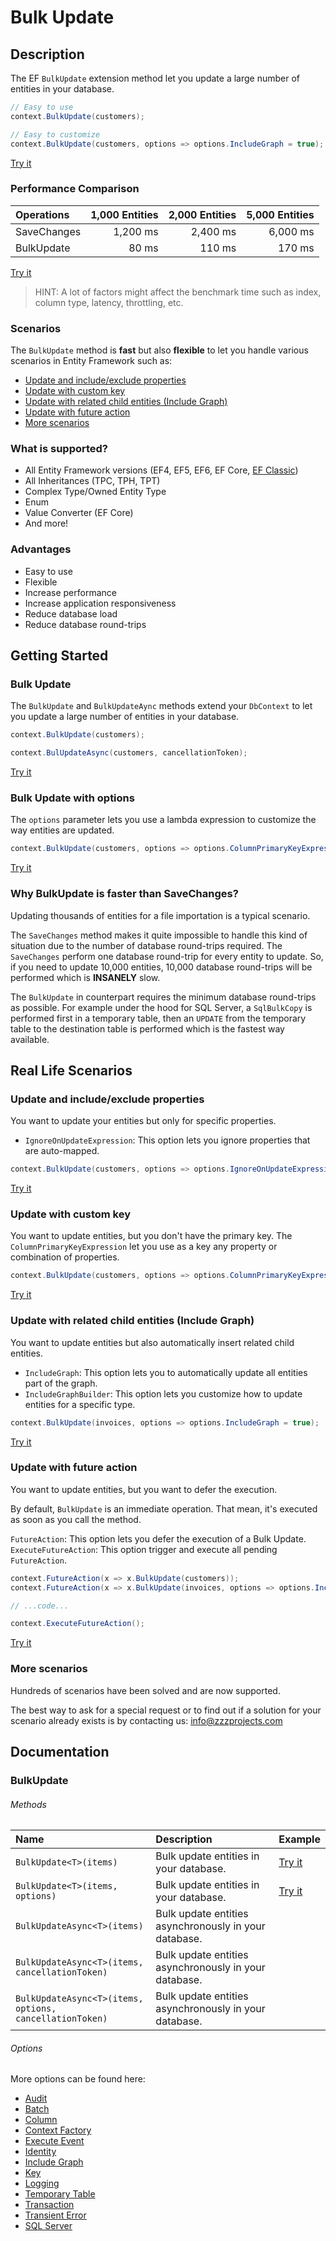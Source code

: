 # Bulk Update

## Description

The EF `BulkUpdate` extension method let you update a large number of entities in your database.

```csharp
// Easy to use
context.BulkUpdate(customers);

// Easy to customize
context.BulkUpdate(customers, options => options.IncludeGraph = true);
```
[Try it](https://dotnetfiddle.net/5wBlVh)

### Performance Comparison

| Operations      | 1,000 Entities | 2,000 Entities | 5,000 Entities |
| :-------------- | -------------: | -------------: | -------------: |
| SaveChanges     | 1,200 ms       | 2,400 ms       | 6,000 ms       |
| BulkUpdate      | 80 ms          | 110 ms         | 170 ms         |

[Try it](https://dotnetfiddle.net/xVwYDE)

> HINT: A lot of factors might affect the benchmark time such as index, column type, latency, throttling, etc.

### Scenarios
The `BulkUpdate` method is **fast** but also **flexible** to let you handle various scenarios in Entity Framework such as:

- [Update and include/exclude properties](#update-and-includeexclude-properties)
- [Update with custom key](#update-with-custom-key)
- [Update with related child entities (Include Graph)](#update-with-related-child-entities-include-graph)
- [Update with future action](#update-with-future-action)
- [More scenarios](#more-scenarios)

### What is supported?
- All Entity Framework versions (EF4, EF5, EF6, EF Core, [EF Classic](https://entityframework-classic.net/))
- All Inheritances (TPC, TPH, TPT)
- Complex Type/Owned Entity Type
- Enum
- Value Converter (EF Core)
- And more!

### Advantages
- Easy to use
- Flexible
- Increase performance
- Increase application responsiveness
- Reduce database load
- Reduce database round-trips

## Getting Started

### Bulk Update
The `BulkUpdate` and `BulkUpdateAync` methods extend your `DbContext` to let you update a large number of entities in your database.

```csharp
context.BulkUpdate(customers);

context.BulUpdateAsync(customers, cancellationToken);
```
[Try it](https://dotnetfiddle.net/81oBov)

### Bulk Update with options
The `options` parameter lets you use a lambda expression to customize the way entities are updated.

```csharp
context.BulkUpdate(customers, options => options.ColumnPrimaryKeyExpression = c => c.Code });
```
[Try it](https://dotnetfiddle.net/yw6M79)

### Why BulkUpdate is faster than SaveChanges?
Updating thousands of entities for a file importation is a typical scenario.

The `SaveChanges` method makes it quite impossible to handle this kind of situation due to the number of database round-trips required. The `SaveChanges` perform one database round-trip for every entity to update. So, if you need to update 10,000 entities, 10,000 database round-trips will be performed which is **INSANELY** slow.

The `BulkUpdate` in counterpart requires the minimum database round-trips as possible. For example under the hood for SQL Server, a `SqlBulkCopy` is performed first in a temporary table, then an `UPDATE` from the temporary table to the destination table is performed which is the fastest way available.

## Real Life Scenarios

### Update and include/exclude properties
You want to update your entities but only for specific properties.

- `IgnoreOnUpdateExpression`: This option lets you ignore properties that are auto-mapped.

```csharp            
context.BulkUpdate(customers, options => options.IgnoreOnUpdateExpression = c => new { c.ColumnToIgnore } );
```
[Try it](https://dotnetfiddle.net/R43wS0)

### Update with custom key
You want to update entities, but you don't have the primary key. The `ColumnPrimaryKeyExpression` let you use as a key any property or combination of properties.

```csharp
context.BulkUpdate(customers, options => options.ColumnPrimaryKeyExpression = c => c.Code);    
```
[Try it](https://dotnetfiddle.net/La7vr8)

### Update with related child entities (Include Graph)
You want to update entities but also automatically insert related child entities.

- `IncludeGraph`: This option lets you to automatically update all entities part of the graph.
- `IncludeGraphBuilder`: This option lets you customize how to update entities for a specific type.

```csharp
context.BulkUpdate(invoices, options => options.IncludeGraph = true);
```
[Try it](https://dotnetfiddle.net/PAVo4c)

### Update with future action
You want to update entities, but you want to defer the execution.

By default, `BulkUpdate` is an immediate operation. That mean, it's executed as soon as you call the method.

`FutureAction`: This option lets you defer the execution of a Bulk Update.
`ExecuteFutureAction`: This option trigger and execute all pending `FutureAction`.

```csharp
context.FutureAction(x => x.BulkUpdate(customers));
context.FutureAction(x => x.BulkUpdate(invoices, options => options.IncludeGraph = true));

// ...code...

context.ExecuteFutureAction();
```
[Try it](https://dotnetfiddle.net/YnV5Fs)

### More scenarios
Hundreds of scenarios have been solved and are now supported.

The best way to ask for a special request or to find out if a solution for your scenario already exists is by contacting us:
info@zzzprojects.com

## Documentation

### BulkUpdate

###### Methods

| Name | Description | Example |
| :--- | :---------- | :------ |
| `BulkUpdate<T>(items)` | Bulk update entities in your database. | [Try it](https://dotnetfiddle.net/XbT4Ad) |
| `BulkUpdate<T>(items, options)` | Bulk update entities in your database.  | [Try it](https://dotnetfiddle.net/6E5DYO) |
| `BulkUpdateAsync<T>(items)` | Bulk update entities asynchronously in your database. | |
| `BulkUpdateAsync<T>(items, cancellationToken)` | Bulk update entities asynchronously in your database. | |
| `BulkUpdateAsync<T>(items, options, cancellationToken)` | Bulk update entities asynchronously in your database. | |

###### Options
More options can be found here:

- [Audit](https://entityframework-extensions.net/audit)
- [Batch](https://entityframework-extensions.net/batch)
- [Column](https://entityframework-extensions.net/column)
- [Context Factory](https://entityframework-extensions.net/context-factory)
- [Execute Event](https://entityframework-extensions.net/execute-event)
- [Identity](https://entityframework-extensions.net/identity)
- [Include Graph](https://entityframework-extensions.net/include-graph)
- [Key](https://entityframework-extensions.net/key)
- [Logging](https://entityframework-extensions.net/logging)
- [Temporary Table](https://entityframework-extensions.net/temporary-table)
- [Transaction](https://entityframework-extensions.net/transaction)
- [Transient Error](https://entityframework-extensions.net/transient-error)
- [SQL Server](https://entityframework-extensions.net/sql-server)
